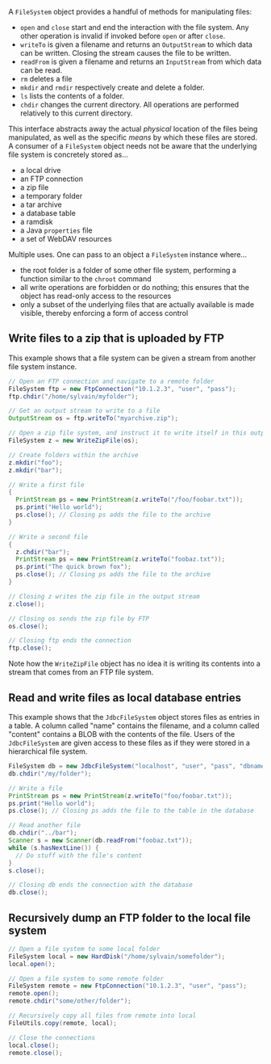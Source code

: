 A `FileSystem` object provides a handful of methods for manipulating files:

- `open` and `close` start and end the interaction with the file system. Any other operation is invalid if invoked before `open` or after `close`.
- `writeTo` is given a filename and returns an `OutputStream` to which data can be written. Closing the stream causes the file to be written.
- `readFrom` is given a filename and returns an `InputStream` from which data can be read.
- `rm` deletes a file
- `mkdir` and `rmdir` respectively create and delete a folder.
- `ls` lists the contents of a folder.
- `chdir` changes the current directory. All operations are performed relatively to this current directory.

This interface abstracts away the actual *physical* location of the files being manipulated, as well as the specific *means* by which these files are stored. A consumer of a `FileSystem` object needs not be aware that the underlying file system is concretely stored as...

- a local drive
- an FTP connection
- a zip file
- a temporary folder
- a tar archive
- a database table
- a ramdisk
- a Java `properties` file
- a set of WebDAV resources

Multiple uses. One can pass to an object a `FileSystem` instance where...

- the root folder is a folder of some other file system, performing a function similar to the `chroot` command
- all write operations are forbidden or do nothing; this ensures that the object has read-only access to the resources
- only a subset of the underlying files that are actually available is made visible, thereby enforcing a form of access control

Write files to a zip that is uploaded by FTP
--------------------------------------------

This example shows that a file system can be given a stream from another file system instance.

```java
// Open an FTP connection and navigate to a remote folder
FileSystem ftp = new FtpConnection("10.1.2.3", "user", "pass");
ftp.chdir("/home/sylvain/myfolder");

// Get an output stream to write to a file
OutputStream os = ftp.writeTo("myarchive.zip");

// Open a zip file system, and instruct it to write itself in this output stream
FileSystem z = new WriteZipFile(os);

// Create folders within the archive
z.mkdir("foo");
z.mkdir("bar");

// Write a first file
{
  PrintStream ps = new PrintStream(z.writeTo("/foo/foobar.txt"));
  ps.print("Hello world");
  ps.close(); // Closing ps adds the file to the archive
}

// Write a second file
{
  z.chdir("bar");
  PrintStream ps = new PrintStream(z.writeTo("foobaz.txt"));
  ps.print("The quick brown fox");
  ps.close(); // Closing ps adds the file to the archive
}

// Closing z writes the zip file in the output stream
z.close();

// Closing os sends the zip file by FTP
os.close();

// Closing ftp ends the connection
ftp.close();
```

Note how the `WriteZipFile` object has no idea it is writing its contents into a stream that comes from an FTP file system.

Read and write files as local database entries
----------------------------------------------

This example shows that the `JdbcFileSystem` object stores files as entries in a table. A column called "name" contains the filename, and a column called "content" contains a BLOB with the contents of the file. Users of the `JdbcFileSystem` are given access to these files as if they were stored in a hierarchical file system.

```java
FileSystem db = new JdbcFileSystem("localhost", "user", "pass", "dbname", "table");
db.chdir("/my/folder");

// Write a file
PrintStream ps = new PrintStream(z.writeTo("foo/foobar.txt"));
ps.print("Hello world");
ps.close(); // Closing ps adds the file to the table in the database

// Read another file
db.chdir("../bar");
Scanner s = new Scanner(db.readFrom("foobaz.txt"));
while (s.hasNextLine()) {
  // Do stuff with the file's content
}
s.close();

// Closing db ends the connection with the database
db.close();
```

Recursively dump an FTP folder to the local file system
-------------------------------------------------------

```java
// Open a file system to some local folder
FileSystem local = new HardDisk("/home/sylvain/somefolder");
local.open();

// Open a file system to some remote folder
FileSystem remote = new FtpConnection("10.1.2.3", "user", "pass");
remote.open();
remote.chdir("some/other/folder");

// Recursively copy all files from remote into local
FileUtils.copy(remote, local);

// Close the connections
local.close();
remote.close();
```